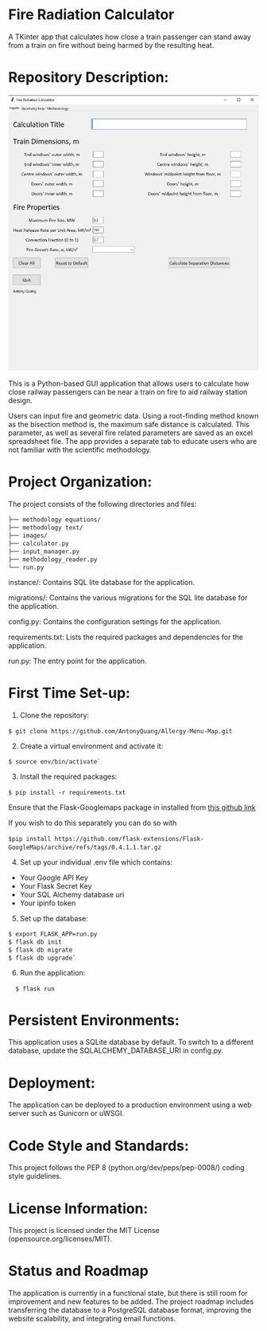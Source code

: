 # Fire Radiation Calculator

A TKinter app that calculates how close a train passenger can stand away from a train on fire without being harmed by the resulting heat.

# Repository Description:

![Fire Radiation Calculator](/images/calculator.png)

This is a Python-based GUI application that allows users to calculate how close railway passengers can be near a train on fire to aid railway station design.

Users can input fire and geometric data. Using a root-finding method known as the bisection method is, the maximum safe distance is calculated. This parameter, as well as several fire related parameters are saved as an excel spreadsheet file. The app provides a separate tab to educate users who are not familiar with the scientific methodology.

# Project Organization:

The project consists of the following directories and files:

```
├── methodology equations/
├── methodology text/
├── images/
├── calculator.py
├── input_manager.py
├── methodology_reader.py
└── run.py
```


instance/: Contains SQL lite database for the application.

migrations/: Contains the various migrations for the SQL lite database for the application.

config.py: Contains the configuration settings for the application.

requirements.txt: Lists the required packages and dependencies for the application.

run.py: The entry point for the application.

# First Time Set-up:

1. Clone the repository:

```$ git clone https://github.com/AntonyQuang/Allergy-Menu-Map.git```

2. Create a virtual environment and activate it:

```$ python3 -m venv env 
$ source env/bin/activate`
```
3. Install the required packages:

```$ pip install -r requirements.txt```

Ensure that the Flask-Googlemaps package in installed from [this github link](https://github.com/flask-extensions/Flask-GoogleMaps/releases/tag/0.4.1.1)

If you wish to do this separately you can do so with

```$pip install https://github.com/flask-extensions/Flask-GoogleMaps/archive/refs/tags/0.4.1.1.tar.gz```

4. Set up your individual .env file which contains:
 - Your Google API Key
 - Your Flask Secret Key
 - Your SQL Alchemy database uri
 - Your ipinfo token

5. Set up the database:

```
$ export FLASK_APP=run.py
$ flask db init
$ flask db migrate
$ flask db upgrade`
```
6. Run the application:

`  $ flask run`

# Persistent Environments:

This application uses a SQLite database by default. To switch to a different database, update the SQLALCHEMY_DATABASE_URI in config.py.

# Deployment:

The application can be deployed to a production environment using a web server such as Gunicorn or uWSGI.

# Code Style and Standards:

This project follows the PEP 8 (python.org/dev/peps/pep-0008/) coding style guidelines.

# License Information:

This project is licensed under the MIT License (opensource.org/licenses/MIT).

# Status and Roadmap

The application is currently in a functional state, but there is still room for improvement and new features to be added. The project roadmap includes transferring the database to a PostgreSQL database format, improving the website scalability, and integrating email functions.
